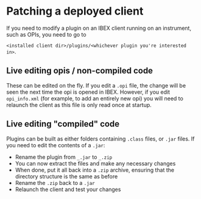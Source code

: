 # Patching a deployed client

If you need to modify a plugin on an IBEX client running on an instrument, such as OPIs, you need to go to 

```<installed client dir>/plugins/<whichever plugin you're interested in>```.

## Live editing opis / non-compiled code

These can be edited on the fly. If you edit a `.opi` file, the change will be seen the next time the opi is opened in IBEX. However, if you edit `opi_info.xml` (for example, to add an entirely new opi) you will need to relaunch the client as this file is only read once at startup.

## Live editing "compiled" code

Plugins can be built as either folders containing `.class` files, or `.jar` files. If you need to edit the contents of a `.jar`:
- Rename the plugin from `_.jar` to `_.zip`
- You can now extract the files and make any necessary changes
- When done, put it all back into a `.zip` archive, ensuring that the directory structure is the same as before
- Rename the `.zip` back to a `.jar`
- Relaunch the client and test your changes